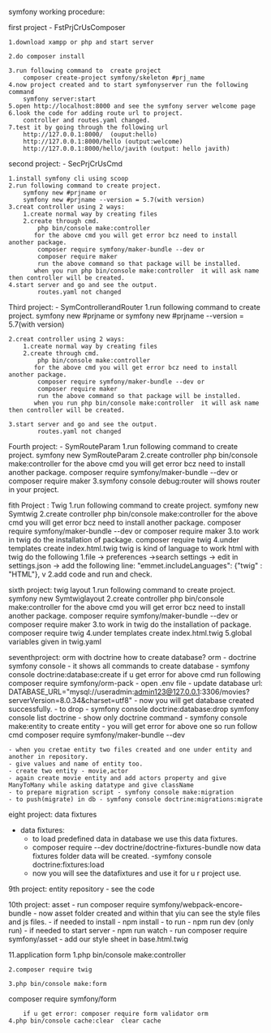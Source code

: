 symfony working procedure:

first project - FstPrjCrUsComposer

	1.download xampp or php and start server
 
	2.do composer install 
 
	3.run following command to  create project
		composer create-project symfony/skeleton #prj_name
	4.now project created and to start symfonyserver run the following command
		symfony server:start
	5.open http://localhost:8000 and see the symfony server welcome page
	6.look the code for adding route url to project.
		controller and routes.yaml changed.
	7.test it by going through the following url
		http://127.0.0.1:8000/  (ouput:hello)
		http://127.0.0.1:8000/hello (output:welcome)
		http://127.0.0.1:8000/hello/javith (output: hello javith)
  
second project:  - SecPrjCrUsCmd

	1.install symfony cli using scoop
	2.run following command to create project.
		symfony new #prjname or
		symfony new #prjname --version = 5.7(with version)
	3.creat controller using 2 ways:
		1.create normal way by creating files
		2.create through cmd.	
			php bin/console make:controller
		   for the above cmd you will get error bcz need to install another package.
			composer require symfony/maker-bundle --dev or
			composer require maker
		    run the above command so that package will be installed.
		   when you run php bin/console make:controller  it will ask name then controller will be created.
	4.start server and go and see the output.
			routes.yaml not changed 

   
Third project: - SymControllerandRouter
	1.run following command to create project.
		symfony new #prjname or
		symfony new #prjname --version = 5.7(with version)
  
	2.creat controller using 2 ways:
		1.create normal way by creating files
		2.create through cmd.	
			php bin/console make:controller
		   for the above cmd you will get error bcz need to install another package.
			composer require symfony/maker-bundle --dev or
			composer require maker
		    run the above command so that package will be installed.
		   when you run php bin/console make:controller  it will ask name then controller will be created.
     
	3.start server and go and see the output.
			routes.yaml not changed 


   
Fourth project: - SymRouteParam
	1.run following command to create project.
		symfony new SymRouteParam 
	2.create controller php bin/console make:controller
		for the above cmd you will get error bcz need to install another package.
			composer require symfony/maker-bundle --dev or
			composer require maker
	3.symfony console debug:router will shows router in your project.

 
fith Project : Twig 
	1.run following command to create project.
		symfony new Symtwig
	2.create controller php bin/console make:controller
		for the above cmd you will get error bcz need to install another package.
			composer require symfony/maker-bundle --dev or
			composer require maker
	3.to work in twig do the installation of package.
			composer require twig
	4.under templates create index.html.twig
		twig is kind of language
		to work html with twig do the following
			1.file -> preferences ->search settings -> edit in settings.json
			  -> add the following line:
				"emmet.includeLanguages": {"twig" : "HTML"},
		  v 	2.add code and run and check.

    
sixth project: twig layout
	1.run following command to create project.
		symfony new Symtwiglayout
	2.create controller php bin/console make:controller
		for the above cmd you will get error bcz need to install another package.
			composer require symfony/maker-bundle --dev or
			composer require maker
	3.to work in twig do the installation of package.
			composer require twig
	4.under templates create index.html.twig
	5.global variables given in twig.yaml


seventhproject: orm with doctrine
how to create database?
 orm - doctrine
	symfony console - it shows all commands 
	to create database - symfony console doctrine:database:create
	if u get error for above cmd run following
		 composer require symfony/orm-pack
	- open .env file
	- update database url:
	DATABASE_URL="mysql://useradmin:admin123@127.0.0.1:3306/movies?serverVersion=8.0.34&charset=utf8"
	- now you will get database created successfully.
	- to drop - symfony console doctrine:database:drop
	symfony console list doctrine - show only doctrine command
	- symfony console make:entity to create entity
	- you will get error for above one so run follow cmd
		composer require symfony/maker-bundle --dev

	- when you cretae entity two files created and one under entity and another in repository.
	- give values and name of entity too.
	- create two entity - movie,actor
	- again create movie entity and add actors property and give ManyToMany while asking datatype and give className
	- to prepare migration script - symfony console make:migration
	- to push(migrate) in db - symfony console doctrine:migrations:migrate

 
eight project: data fixtures
- data fixtures:
	- to load predefined data in database we use this data fixtures.
	- composer require --dev doctrine/doctrine-fixtures-bundle
	now data fixtures folder data will be created.
	-symfony console doctrine:fixtures:load
	- now you will see the datafixtures and use it for u r project use.

   
9th project: entity repository
	- see the code


 
10th project: asset
 	- run composer require symfony/webpack-encore-bundle
	- now asset folder created and within that yiu can see the style files and js files.
	- if needed to install - npm install
	- to run - npm run dev (only run)
	- if needed to start server - npm run watch
	- run composer require symfony/asset
	- add our style sheet in base.html.twig

 
11.application form
	1.php bin/console make:controller

	2.composer require twig
	
	3.php bin/console make:form
composer require symfony/form

		if u get error: composer require form validator orm
	4.php bin/console cache:clear  clear cache




